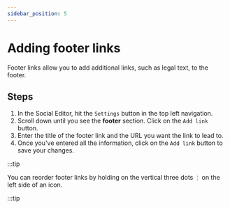 ```yaml
---
sidebar_position: 5
---
```


# Adding footer links

Footer links allow you to add additional links, such as legal text, to the footer.

## Steps

1. In the Social Editor, hit the `Settings` button in the top left navigation.
2. Scroll down until you see the **footer** section. Click on the `Add link` button.
3. Enter the title of the footer link and the URL you want the link to lead to.
4. Once you've entered all the information, click on the `Add link` button to save your changes.

:::tip

You can reorder footer links by holding on the vertical three dots `⋮` on the left side of an icon.

:::tip
